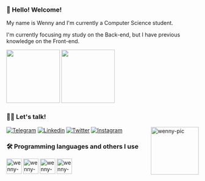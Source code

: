 ### 👋 Hello! Welcome! 

My name is Wenny and I'm currently a Computer Science student.

I'm currently focusing my study on the Back-end, but I have previous knowledge on the Front-end.

<div> 
 <img height="140em" src="https://github-readme-stats.vercel.app/api?username=wennysantana&show_icons=true&theme=swift"/>
 <img height="140em" src="https://github-readme-stats.vercel.app/api/top-langs/?username=wennysantana&layout=compact&theme=swift"/>
</div>

### 👩‍💻  Let's talk! 

[![Telegram](https://img.shields.io/badge/Telegram-2CA5E0?style=for-the-badge&logo=telegram&logoColor=white)](https://t.me/weiiis2)
[![Linkedin](https://img.shields.io/badge/LinkedIn-0077B5?style=for-the-badge&logo=linkedin&logoColor=white)](https://www.linkedin.com/in/wenny-santana/)
[![Twitter](https://img.shields.io/badge/Twitter-1DA1F2?style=for-the-badge&logo=twitter&logoColor=white)](https://twitter.com/endfahpe)
[![Instagram](https://img.shields.io/badge/Instagram-E4405F?style=for-the-badge&logo=instagram&logoColor=white)](https://www.instagram.com/ohmmwah/)
  <img align="right" alt="wenny-pic" src="https://i.picasion.com/pic92/9558e847075146684fa2b2f72ab88dea.gif" width="125" height="125" border="0"/>

### 🛠️ Programming languages and others I use 

<div>
  <img align="center" alt="wenny-html" height ="40" widht="50" src="https://cdn.jsdelivr.net/gh/devicons/devicon/icons/html5/html5-original-wordmark.svg"/>
  <img align="center" alt="wenny-html" height ="40" widht="50" src="https://cdn.jsdelivr.net/gh/devicons/devicon/icons/css3/css3-original-wordmark.svg" />
  <img align="center" alt="wenny-html" height ="40" widht="50" src="https://cdn.jsdelivr.net/gh/devicons/devicon/icons/python/python-original-wordmark.svg" />
  <img align="center" alt="wenny-html" height ="40" widht="50" src="https://cdn.jsdelivr.net/gh/devicons/devicon/icons/java/java-original-wordmark.svg" />           
</div>

